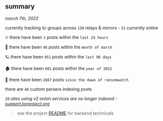 
## summary
_march 7th, 2022_

currently tracking `92` groups across `130` relays & mirrors - _`51` currently online_

⏲ there have been `1` posts within the `last 24 hours`

🦈 there have been `46` posts within the `month of march`

🪐 there have been `951` posts within the `last 90 days`

🏚 there have been `601` posts within the `year of 2022`

🦕 there have been `2887` posts `since the dawn of ransomwatch`

there are `48` custom parsers indexing posts

_`20` sites using v2 onion services are no longer indexed - [support.torproject.org](https://support.torproject.org/onionservices/v2-deprecation/)_

> see the project [README](https://github.com/thetanz/ransomwatch#ransomwatch--) for backend technicals
